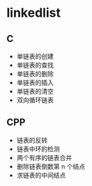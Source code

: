 # linkedlist

## C

* 单链表的创建
* 单链表的查找
* 单链表的删除
* 单链表的插入
* 单链表的清空
* 双向循环链表

## CPP

* 链表的反转
* 链表中环的检测
* 两个有序的链表合并
* 删除链表倒数第 n 个结点
* 求链表的中间结点
